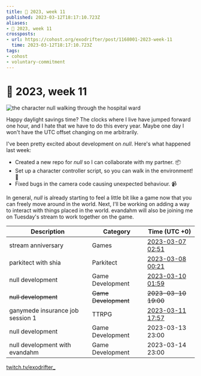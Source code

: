 ```yaml
---
title: 📅 2023, week 11
published: 2023-03-12T18:17:10.723Z
aliases:
- 📅 2023, week 11
crossposts:
- url: https://cohost.org/exodrifter/post/1168001-2023-week-11
  time: 2023-03-12T18:17:10.723Z
tags:
- cohost
- voluntary-commitment
---
```


# 📅 2023, week 11

![the character null walking through the hospital ward](20230312181710-banner11.png)

Happy daylight savings time? The clocks where I live have jumped forward one hour, and I hate that we have to do this every year. Maybe one day I won't have the UTC offset changing on me arbitrarily.

I've been pretty excited about development on _null_. Here's what happened last week:
* Created a new repo for _null_ so I can collaborate with my partner. 📦
* Set up a character controller script, so you can walk in the environment!  🚶
* Fixed bugs in the camera code causing unexpected behaviour. 📹

In general, _null_ is already starting to feel a little bit like a game now that you can freely move around in the world. Next, I'll be working on adding a way to interact with things placed in the world. evandahm will also be joining me on Tuesday's stream to work together on the game.

|Description|Category|Time (UTC +0)|
|---|---|---|
|stream anniversary|Games|[2023-03-07 02:51](https://vods.exodrifter.space/2023/03/07/0251)|
|parkitect with shia|Parkitect|[2023-03-08 00:21](https://vods.exodrifter.space/2023/03/08/0021)|
|null development|Game Development|[2023-03-10 01:59](https://vods.exodrifter.space/2023/03/10/0159)|
|~~null development~~|~~Game Development~~|~~2023-03-10 19:00~~|
|ganymede insurance job session 1|TTRPG|[2023-03-11 17:57](https://vods.exodrifter.space/2023/03/11/1757)|
|null development|Game Development|2023-03-13 23:00|
|null development with evandahm|Game Development|2023-03-14 23:00|

[twitch.tv/exodrifter_](https://twitch.tv/exodrifter_)
